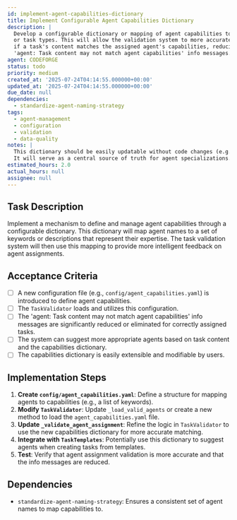 ```yaml
---
id: implement-agent-capabilities-dictionary
title: Implement Configurable Agent Capabilities Dictionary
description: |
  Develop a configurable dictionary or mapping of agent capabilities to keywords
  or task types. This will allow the validation system to more accurately assess
  if a task's content matches the assigned agent's capabilities, reducing
  'agent: Task content may not match agent capabilities' info messages.
agent: CODEFORGE
status: todo
priority: medium
created_at: '2025-07-24T04:14:55.000000+00:00'
updated_at: '2025-07-24T04:14:55.000000+00:00'
due_date: null
dependencies:
  - standardize-agent-naming-strategy
tags:
  - agent-management
  - configuration
  - validation
  - data-quality
notes: |
  This dictionary should be easily updatable without code changes (e.g., a YAML file).
  It will serve as a central source of truth for agent specializations.
estimated_hours: 2.0
actual_hours: null
assignee: null
---
```


## Task Description

Implement a mechanism to define and manage agent capabilities through a configurable dictionary. This dictionary will map agent names to a set of keywords or descriptions that represent their expertise. The task validation system will then use this mapping to provide more intelligent feedback on agent assignments.

## Acceptance Criteria

- [ ] A new configuration file (e.g., `config/agent_capabilities.yaml`) is introduced to define agent capabilities.
- [ ] The `TaskValidator` loads and utilizes this configuration.
- [ ] The 'agent: Task content may not match agent capabilities' info messages are significantly reduced or eliminated for correctly assigned tasks.
- [ ] The system can suggest more appropriate agents based on task content and the capabilities dictionary.
- [ ] The capabilities dictionary is easily extensible and modifiable by users.

## Implementation Steps

1.  **Create `config/agent_capabilities.yaml`**: Define a structure for mapping agents to capabilities (e.g., a list of keywords).
2.  **Modify `TaskValidator`**: Update `_load_valid_agents` or create a new method to load the `agent_capabilities.yaml` file.
3.  **Update `_validate_agent_assignment`**: Refine the logic in `TaskValidator` to use the new capabilities dictionary for more accurate matching.
4.  **Integrate with `TaskTemplates`**: Potentially use this dictionary to suggest agents when creating tasks from templates.
5.  **Test**: Verify that agent assignment validation is more accurate and that the info messages are reduced.

## Dependencies

-   `standardize-agent-naming-strategy`: Ensures a consistent set of agent names to map capabilities to.
